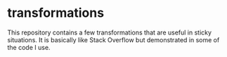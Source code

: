 # transformations

This repository contains a few transformations that are useful in sticky situations. It is basically like Stack Overflow but demonstrated in some of the code I use.
